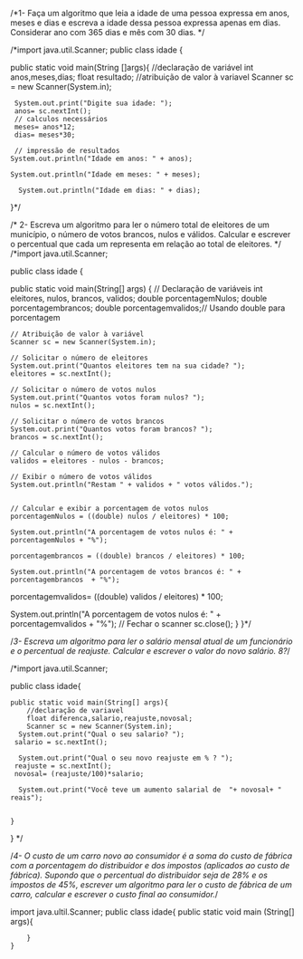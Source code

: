 /*1- Faça um algoritmo que leia a idade de uma pessoa expressa em anos, meses e dias e escreva a idade dessa pessoa expressa apenas em dias. Considerar ano com 365 dias e mês com 30 dias. */

/*import java.util.Scanner; public class idade {

 public static void main(String []args){
     //declaração de variável
     int anos,meses,dias; 
     float resultado;
     //atribuição de valor à variavel
     Scanner sc = new Scanner(System.in);
     
     System.out.print("Digite sua idade: ");
     anos= sc.nextInt();
     // calculos necessários
     meses= anos*12;
     dias= meses*30;
     
     // impressão de resultados
    System.out.println("Idade em anos: " + anos);
    
    System.out.println("Idade em meses: " + meses);
     
      System.out.println("Idade em dias: " + dias);
     
   
   
   
 }*/
 
 
 
 
 /* 2-
 Escreva um algoritmo para ler o número total de eleitores de um município, o número de votos brancos, nulos e válidos. Calcular e escrever o percentual que cada um representa em relação ao total de eleitores.   */
/*import java.util.Scanner;

public class idade {

public static void main(String[] args) {
    // Declaração de variáveis
    int eleitores, nulos, brancos, validos;
    double porcentagemNulos;
    double porcentagembrancos;
    double porcentagemvalidos;// Usando double para porcentagem

    // Atribuição de valor à variável
    Scanner sc = new Scanner(System.in);

    // Solicitar o número de eleitores
    System.out.print("Quantos eleitores tem na sua cidade? ");
    eleitores = sc.nextInt();

    // Solicitar o número de votos nulos
    System.out.print("Quantos votos foram nulos? ");
    nulos = sc.nextInt();

    // Solicitar o número de votos brancos
    System.out.print("Quantos votos foram brancos? ");
    brancos = sc.nextInt();

    // Calcular o número de votos válidos
    validos = eleitores - nulos - brancos;

    // Exibir o número de votos válidos
    System.out.println("Restam " + validos + " votos válidos.");

   
    // Calcular e exibir a porcentagem de votos nulos
    porcentagemNulos = ((double) nulos / eleitores) * 100;  
    
    System.out.println("A porcentagem de votos nulos é: " + porcentagemNulos + "%");
    
    porcentagembrancos = ((double) brancos / eleitores) * 100; 
    
    System.out.println("A porcentagem de votos brancos é: " + porcentagembrancos  + "%");
porcentagemvalidos= ((double) validos / eleitores) * 100;

System.out.println("A porcentagem de votos nulos é: " + porcentagemvalidos + "%"); // Fechar o scanner sc.close(); } }*/

/*3- Escreva um algoritmo para ler o salário mensal atual de um funcionário e o percentual de reajuste. Calcular e escrever o valor do novo salário. 8?*/

/*import java.util.Scanner;

public class idade{
    
    public static void main(String[] args){
        //declaração de variavel
        float diferenca,salario,reajuste,novosal;
        Scanner sc = new Scanner(System.in);
      System.out.print("Qual o seu salario? ");
     salario = sc.nextInt();
     
      System.out.print("Qual o seu novo reajuste em % ? ");
     reajuste = sc.nextInt();
     novosal= (reajuste/100)*salario;
     
      System.out.print("Você teve um aumento salarial de  "+ novosal+ " reais");
    
     
    }
} */




/*4- O custo de um carro novo ao consumidor é a soma do custo de fábrica com a porcentagem do distribuidor e dos impostos (aplicados ao custo de fábrica). Supondo que o percentual do distribuidor seja de 28% e os impostos de 45%, escrever um algoritmo para ler o custo de fábrica de um carro, calcular e escrever o custo final ao consumidor.*/



import java.ultil.Scanner;
    public class idade{
        public static void main (String[] args){
            
        }
    }

